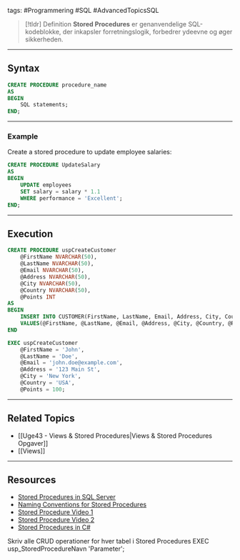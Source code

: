 tags: #Programmering #SQL #AdvancedTopicsSQL 

> [!tldr] Definition
> **Stored Procedures** er genanvendelige SQL-kodeblokke, der inkapsler forretningslogik, forbedrer ydeevne og øger sikkerheden.

---

## Syntax
```sql
CREATE PROCEDURE procedure_name
AS
BEGIN
    SQL statements;
END;
```

---

### Example
Create a stored procedure to update employee salaries:
```sql
CREATE PROCEDURE UpdateSalary
AS
BEGIN
    UPDATE employees
    SET salary = salary * 1.1
    WHERE performance = 'Excellent';
END;
```

---

## Execution
```SQL
CREATE PROCEDURE uspCreateCustomer
    @FirstName NVARCHAR(50),
    @LastName NVARCHAR(50),
    @Email NVARCHAR(50),
    @Address NVARCHAR(50),
    @City NVARCHAR(50),
    @Country NVARCHAR(50),
    @Points INT
AS
BEGIN
    INSERT INTO CUSTOMER(FirstName, LastName, Email, Address, City, Country, Points)
    VALUES(@FirstName, @LastName, @Email, @Address, @City, @Country, @Points)
END
```

```SQL
EXEC uspCreateCustomer
    @FirstName = 'John',
    @LastName = 'Doe',
    @Email = 'john.doe@example.com',
    @Address = '123 Main St',
    @City = 'New York',
    @Country = 'USA',
    @Points = 100;
```

---

## Related Topics
- [[Uge43 - Views & Stored Procedures|Views & Stored Procedures Opgaver]]
- [[Views]]

---

## Resources
- [Stored Procedures in SQL Server](https://dotnettutorials.net/lesson/sql-server-stored-procedure/)
- [Naming Conventions for Stored Procedures](https://www.mssqltips.com/sqlservertutorial/169/naming-conventions-for-sql-server-stored-procedures/)
- [Stored Procedure Video 1](https://www.youtube.com/watch?v=phy-UqRTsis&ab_channel=DatabaseStar)
- [Stored Procedure Video 2](https://www.youtube.com/watch?v=Kvrojn6UmE0&ab_channel=EducationisLife%28joedgoh%29)
- [Stored Procedures in C#](https://www.c-sharpcorner.com/article/execute-a-stored-procedure-programmatically/)


Skriv alle CRUD operationer for hver tabel i Stored Procedures
EXEC usp_StoredProcedureNavn 'Parameter';
